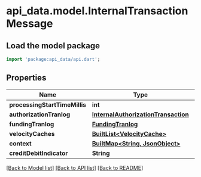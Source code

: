 # api_data.model.InternalTransactionMessage

## Load the model package
```dart
import 'package:api_data/api.dart';
```

## Properties
Name | Type | Description | Notes
------------ | ------------- | ------------- | -------------
**processingStartTimeMillis** | **int** |  | [optional] 
**authorizationTranlog** | [**InternalAuthorizationTransaction**](InternalAuthorizationTransaction.md) |  | 
**fundingTranlog** | [**FundingTranlog**](FundingTranlog.md) |  | [optional] 
**velocityCaches** | [**BuiltList&lt;VelocityCache&gt;**](VelocityCache.md) |  | [optional] 
**context** | [**BuiltMap&lt;String, JsonObject&gt;**](JsonObject.md) |  | [optional] 
**creditDebitIndicator** | **String** |  | [optional] 

[[Back to Model list]](../README.md#documentation-for-models) [[Back to API list]](../README.md#documentation-for-api-endpoints) [[Back to README]](../README.md)


